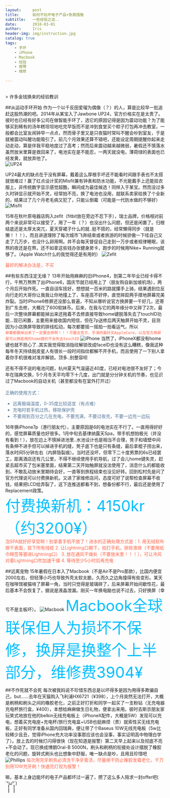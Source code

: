 ```yaml
---
layout:     post
title:      如何不玩坏电子产品+急救措施
subtitle:   一些经验之谈..
date:       2018-03-01
author:     Iris
header-img: img/instruction.jpg
catalog: true
tags:
    - 手环
    - iPhone
    - Macbook
    - 经验
    - 故障
    - 维修
    
---
```

<br>
> 许多金钱换来的经验教训

##从运动手环开始
作为一个以千反田爱瑠为偶像（？）的人，算是比较早一批追赶这股热潮的吧。2014年从某宝入了Jawbone UP24，官方价格实在是太贵了。彼时也已经有好多公司在做智能手环了，选它的原因记得是因为震动功能？为了能够买到稀有的汤年糕坦坦地吃完早饭而不是冲到食堂买个粽子打包再冲去教室，一般都会比室友闹钟早一点点，然而骨子里又是只夜猫时常叫不醒会吵到室友，于是就被震动叫醒功能吸引了。前几个月效果还算不错吧，还能设定周期提醒你起来走动走动，算是伴我平稳地度过了高考；然而后来震动越来越微弱，暑假还不慎落水虽然放米里算是救回来了，电池实在是不能忍，一两天就没电，薄荷绿的表面也已经发黄，就放弃他了。<br />
![UP24](https://ws3.sinaimg.cn/large/006tNc79gy1foxts5c4xwj30hs0qowhc.jpg)

UP24最大的缺点在于没有屏幕，戴着这么厚根手坏还不能看时间跟手表也不太搭就很难过！赢了红点设计奖的Misfit兼有钟表和防水功能，不光能戴手上还能挂衣服上，非传统数字显示感觉超酷，瞬间成为最佳候选！同样入于某宝。然而没过多久时钟显示就开始不灵，经常拍不亮，换了电池也没用，就联系卖家给换了个全新的，结果过了几个月老毛病又犯了，只能认倒霉（可能是一代防水做的不够好）<br />
![Misfit](https://ws4.sinaimg.cn/large/006tNc79gy1foxu7ce85zj31kw16i1ky.jpg)

15年在秋叶原电器店购入zefit（fitbit放在旁边不忍下手），瑞士品牌，价格相对前两个来说非常可以接受了，用了一年（？）也没出什么问题，但还是闲置了。归根结底还是太厚太突兀，夏天穿裙子什么的就..挺不搭的，经常懒得同步（就是懒！！！），而且讲道理除了每次城市飞奔结束或者旅游的时候骄傲一下哇自己又走了几万步，也没什么卵用啊。并不会每天督促自己走到一万步或者规律睡眠，该熬的夜还是在熬，还不如拿这些钱办张健身房卡，跑步的时候用Nike+ Running就够了。（Apple Watch什么的我觉得还是有用的）
![Zefit](https://ws2.sinaimg.cn/large/006tNc79gy1foxuaa0smnj31kw1t3e5m.jpg)

<font color=#ff6347>最好的解决办法是，不买</font>

##有些东西注定无缘？
13年开始用麻麻的旧iPhone4，到第二年毕业已经卡得不行，千熬万熬熬了出iPhone6，国庆节就已经用上了（朋友购自新加坡机场），两个月后开始作死。一直自诩车技好，想想就一百米的路就攥手上骑，结果遇到位反向行走的大哥你让我我让你地撞上了，车座高不好停，直觉摔跤两手撑地屏幕完美炸裂。当时iPhone6修屏还没那么普遍，不知从哪听说官方换屏要一千好几，还寄到广东去修，大概花了600软妹币。后来，在我与它的两年缘分中又碎了2次，最后一次整块屏幕都能掉出来还拖着不去修直接导致home键脱落失去了touchID功能...现已闲置，主要用来接收国内短信，但在7p送修后两天触屏开始不灵，目测因为小店换屏导致的排线松动，每次都要摇一摇拍一拍看运气，所以<br />
<font color=#ff6347><code>屏幕都要掉出来了一定要去修啊！！！尽量去官方，手滑的最好买AppleCare，以及官方换屏是可以换能用的home键的不会失去touchID</code></font>
![iPhone](https://ws3.sinaimg.cn/large/006tNc79gy1foxucaqzw3j31ck0pc0wc.jpg)
当然了，iPhoneX都没有home键也就不担心了..其实我觉得取消指纹解锁改成faceID也没有这么糟糕，像我这种每年冬天持续脱皮星人有很长一段时间指纹都解不开手机，而且使用了一下别人拿着你手机很难对准并解锁。顶多..别整容呗

还有不得不说的电池问题，杭州夏天气温逼近40度，已经对电池很不友好了；今年在瑞典交换，5个月冬天平均零下十几度，出门就是分分钟关机的节奏，也见识过了Macbook的自动关机（甚至都没有在室外打开过）<br /><br />
<font color=#557799>正确的使用方式：<br />
* 远离极端温度，0-35度比较适宜（有点难）
* 充电时若手机过热，移除保护壳
* 不要用到百分之几在充电，不要充满，不要过夜充，不要一边充一边玩

</font>

16年换iPhone7p（港行朋友代），主要原因是6的电池实在不行了。一直用得好好的，感觉屏幕质量也好很多。1月中旬去基律纳露天Spa，带手机想拍极光（并没有看到！），放在边上不慎掉进池里..水池设计也是相当不合理，凳子和墙壁中间有条伸不进手但可以掉进手机的缝，凳子底下也是只有条缝，最后拿棍子捞出来，落水时间5分钟左右（内屏隐裂痕）。当时还没坏，但零下二十度男票的6s已经罢工，距离酒店还有几公里，不得不继续使用手机导航，过了会儿home键失灵，赶紧去超市买了包米塞里面，结果第二天开始触屏就没法使用了，消息什么的都能收到，不敢乱动放米里期待会好，一直等到旅程结束也没见好转。回到松村先是问了官方代理说可以付费换新机，又进了家维修店问，态度可好了说帮检查屏幕不收钱，结果把LCD给弄裂了，这下连推送都看不到，想备份都不行，最后还是使用了Replacement政策。<br />
<font size=24 color=#00bfff>付费换新机：4150kr（约3200¥）</font><br />
<font color=#ff6347>泡SPA就好好享受啊！别拿着手机不放了！进水的正确处理方式是：1. 用无绒软布擦干表面，拔下所有线缆 2. 让Lightning口朝下，拍打手机，排除液体（不要用纸巾棉签等塞进Lightning口） 3. 放在通风干燥处（不要放米里！！！），可让冷风对着Lightning口吹加速干燥 4. 等待至少5小时后再充电</font>

##远离宠物
15年暑假在日本入了Macbook（不是Air不是Pro那款），比国内便宜2000左右，但轻薄小巧也导致外壳太软太脆，久而久之边角撞得有些变形。某天在咖啡馆被猫啃了屏幕一角，当时只觉得是玻璃碎了，后来屏幕开始间歇性花，最后基本不会恢复了，据说是液晶泄漏。刚买一年换电脑也说不过去，只好换屏（幸亏不是主板坏）。
![Macbook](https://ws2.sinaimg.cn/large/006tNc79gy1foxuiv0iauj30qn0vjwii.jpg)
<font size=22 color=#00bfff>Macbook全球联保但人为损坏不保修，换屏是换整个上半部分，维修费3904¥</font>

##不作死就不会死
每次被我妈说不珍惜东西总是以坏得多是因为用得多欺骗自己，but......去年在天猫购入飞利浦HX6721（¥398），上个月突然无法打开，大概是刷柄和刷头之间的橡胶老化，之前正好打折和同学一起买了一支粉钻（无充电器充电杯旅行盒，¥400），本想给麻麻做生日礼物，便拿出来用。彼时去斯京朋友家玩笑式地放在他的belkin无线充电板上（iPhoneX配件，大概是5W）发现可以充电，想着买充电座+充电杯/旅行充电盒+USB也挺麻烦（贵）就索性买无线充电板，正好有同学准备从国内回瑞典，便让带了个Baseus 10W无线充电板（5w比较稀少且丑，觉得iPhone充大功率没事那应该也会没事，事实证明高中物理白学了）。放上去的时候灯闪得很快（现在知道是报警）第二天早上起来以及彻底不亮+不会动了。现已换成博朗Oral-B 5000N，刷头和刷柄的衔接处设计摆脱了橡胶老化的问题，旋转式刷头也比想象中舒服，唯一缺点是吵，且用且珍惜吧
![Phillips](https://ws4.sinaimg.cn/large/006tNc79gy1foxuln16ohj31kw1v2e81.jpg)
<font color=#ff6347>每次用完牙刷务必清洗干净牙膏渍，尽量擦干防止橡胶发霉老化，千万别用10W充牙刷！快速亮灯视为报警！</font>

嘛，基本上身边能坏的电子产品都坏过一遍了，攒了这么多人陪求一封offer吧( ´°̥̥̥̥̥̥̥̥ω°̥̥̥̥̥̥̥̥`)